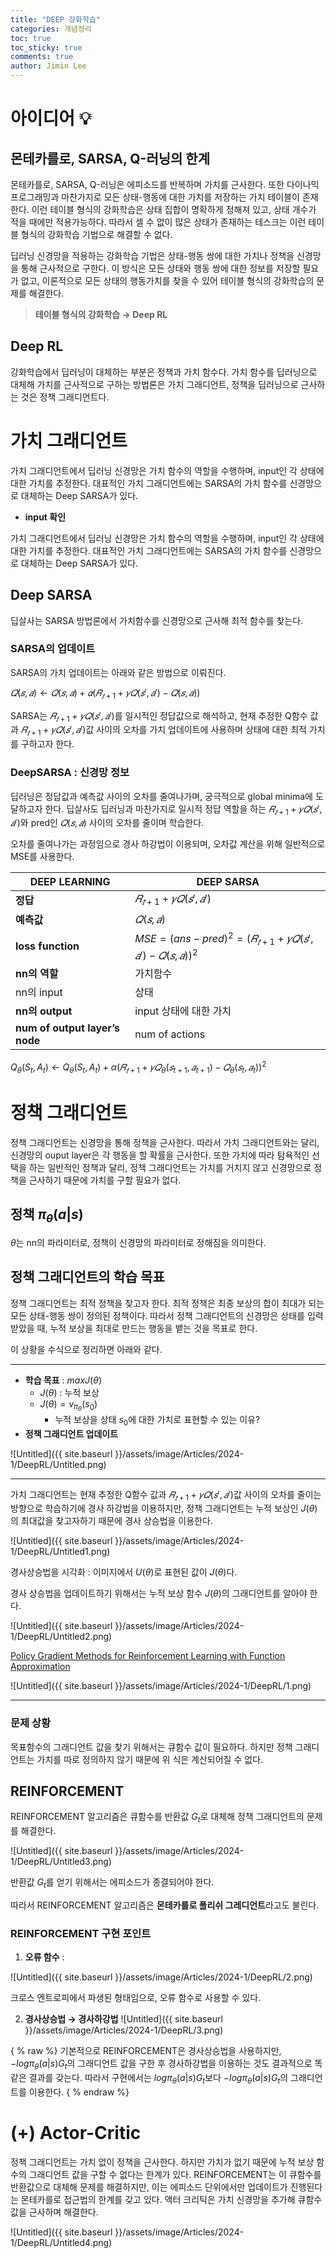 ```yaml
---
title: "DEEP 강화학습"
categories: 개념정리
toc: true
toc_sticky: true
comments: true
author: Jimin Lee
---
```


# 아이디어 💡

## 몬테카를로, SARSA, Q-러닝의 한계

몬테카를로, SARSA, Q-러닝은 에피소드를 반복하며 가치를 근사한다. 또한 다이나믹 프로그래밍과 마찬가지로 모든 상태-행동에 대한 가치를 저장하는 가치 테이블이 존재한다. 이런 테이블 형식의 강화학습은 상태 집합이 명확하게 정해져 있고, 상태 개수가 적을 때에만 적용가능하다. 따라서 셀 수 없이 많은 상태가 존재하는 테스크는 이런 테이블 형식의 강화학습 기법으로 해결할 수 없다. 

딥러닝 신경망을 적용하는 강화학습 기법은 상태-행동 쌍에 대한 가치나 정책을 신경망을 통해 근사적으로 구한다. 이 방식은 모든 상태와 행동 쌍에 대한 정보를 저장할 필요가 없고, 이론적으로 모든 상태의 행동가치를 찾을 수 있어 테이블 형식의 강화학습의 문제를 해결한다. 

> **테이블 형식의 강화학습 → Deep RL**
> 

## Deep RL

강화학습에서 딥러닝이 대체하는 부분은 정책과 가치 함수다. 가치 함수를 딥러닝으로 대체해 가치를 근사적으로 구하는 방법론은 가치 그래디언트,  정책을 딥러닝으로 근사하는 것은 정책 그래디언트다. 

# 가치 그래디언트

가치 그래디언트에서 딥러닝 신경망은 가치 함수의 역할을 수행하며, input인 각 상태에 대한 가치를 추정한다. 대표적인 가치 그래디언트에는 SARSA의 가치 함수를 신경망으로 대체하는 Deep SARSA가 있다. 

- **input 확인**

가치 그래디언트에서 딥러닝 신경망은 가치 함수의 역할을 수행하며, input인 각 상태에 대한 가치를 추정한다. 대표적인 가치 그래디언트에는 SARSA의 가치 함수를 신경망으로 대체하는 Deep SARSA가 있다. 

## Deep SARSA

딥살사는 SARSA 방법론에서 가치함수를 신경망으로 근사해 최적 함수를 찾는다. 

### SARSA의 업데이트

SARSA의 가치 업데이트는 아래와 같은 방법으로 이뤄진다. 

$𝑄(𝑠,𝑎) ← 𝑄(𝑠,𝑎) + 𝛼(𝑅_{𝑡+1} + 𝛾𝑄(𝑠',𝑎') − 𝑄(𝑠,𝑎))$

SARSA는 $𝑅_{𝑡+1} + 𝛾𝑄(𝑠',𝑎')$를 일시적인 정답값으로 해석하고, 현재 추정한 Q함수 값과 $𝑅_{𝑡+1} + 𝛾𝑄(𝑠',𝑎')$값 사이의 오차를 가치 업데이트에 사용하며 상태에 대한 최적 가치를 구하고자 한다. 

### DeepSARSA : 신경망 정보

딥러닝은 정답값과 예측값 사이의 오차를 줄여나가며, 궁극적으로 global minima에 도달하고자 한다. 딥살사도 딥러닝과 마찬가지로 일시적 정답 역할을 하는 $𝑅_{𝑡+1} + 𝛾𝑄(𝑠',𝑎')$와 pred인 $𝑄(𝑠,𝑎)$ 사이의 오차를 줄이며 학습한다. 

오차를 줄여나가는 과정임으로 경사 하강법이 이용되며, 오차값 계산을 위해 일반적으로 MSE를 사용한다. 

| **DEEP LEARNING** | **DEEP SARSA** |
| --- | --- |
| **정답** | $𝑅_{𝑡+1} + 𝛾𝑄(𝑠',𝑎')$ |
| **예측값** | $𝑄(𝑠,𝑎)$ |
| **loss function** | $MSE = (ans - pred)^2 = (𝑅_{𝑡+1} + 𝛾𝑄(𝑠',𝑎') − 𝑄(𝑠,𝑎))^2$ |
| **nn의 역할** | 가치함수  |
| nn의 input | 상태 |
| **nn의 output** | input 상태에 대한 가치  |
| **num of output layer’s node** | num of actions |

$Q_{\theta}(S_t,A_t) ← Q_{\theta}(S_t,A_t)  + \alpha (𝑅_{𝑡+1} + 𝛾𝑄_{\theta}(𝑠_{t+1},𝑎_{t+1}) − 𝑄_{\theta}(𝑠_t,𝑎_t))^2$

# 정책 그래디언트

정책 그래디언트는 신경망을 통해 정책을 근사한다. 따라서 가치 그래디언트와는 달리, 신경망의 ouput layer은 각 행동을 할 확률을 근사한다. 또한 가치에 따라 탐욕적인 선택을 하는 일반적인 정책과 달리, 정책 그래디언트는 가치를 거치지 않고 신경망으로 정책을 근사하기 때문에 가치를 구할 필요가 없다. 

## 정책 $\pi_{\theta}(a|s)$

$\theta$는 nn의 파라미터로, 정책이 신경망의 파라미터로 정해짐을 의미한다. 

## 정책 그래디언트의 학습 목표

정책 그래디언트는 최적 정책을 찾고자 한다. 최적 정책은 최종 보상의 합이 최대가 되는 모든 상태-행동 쌍이 정의된 정책이다. 따라서 정책 그래디언트의 신경망은 상태를 입력받았을 때, 누적 보상을 최대로 만드는 행동을 뱉는 것을 목표로 한다. 

이 상황을 수식으로 정리하면 아래와 같다. 

---

- **학습 목표** : $maxJ(\theta)$
    - $J(\theta)$ : 누적 보상
    - $J(\theta) = v_{\pi_{\theta}}(s_0)$
        - 누적 보상을 상태 $s_0$에 대한 가치로 표현할 수 있는 이유?
- **정책 그래디언트 업데이트**
    
![Untitled]({{ site.baseurl }}/assets/image/Articles/2024-1/DeepRL/Untitled.png)


---

가치 그래디언트는 현재 추정한 Q함수 값과 $𝑅_{𝑡+1} + 𝛾𝑄(𝑠',𝑎')$값 사이의 오차를 줄이는 방향으로 학습하기에 경사 하강법을 이용하지만, 정책 그래디언트는 누적 보상인 $J(\theta)$의 최대값을 찾고자하기 때문에 경사 상승법을 이용한다. 

![Untitled]({{ site.baseurl }}/assets/image/Articles/2024-1/DeepRL/Untitled1.png)

경사상승법을 시각화 : 이미지에서 $U(\theta)$로 표현된 값이 $J(\theta)$다. 

경사 상승법을 업데이트하기 위해서는 누적 보상 함수 $J(\theta)$의 그래디언트를 알아야 한다. 

![Untitled]({{ site.baseurl }}/assets/image/Articles/2024-1/DeepRL/Untitled2.png)  

[Policy Gradient Methods for Reinforcement Learning with Function Approximation](https://proceedings.neurips.cc/paper/1999/file/464d828b85b0bed98e80ade0a5c43b0f-Paper.pdf)

![Untitled]({{ site.baseurl }}/assets/image/Articles/2024-1/DeepRL/1.png)

---

### 문제 상황

목표함수의 그래디언트 값을 찾기 위해서는 큐함수 값이 필요하다. 하지만 정책 그래디언트는 가치를 따로 정의하지 않기 때문에 위 식은 계산되어질 수 없다. 

## REINFORCEMENT

 REINFORCEMENT 알고리즘은 큐함수를 반환값 $G_t$로 대체해 정책 그래디언트의 문제를 해결한다. 

![Untitled]({{ site.baseurl }}/assets/image/Articles/2024-1/DeepRL/Untitled3.png)

반환값 $G_t$를 얻기 위해서는 에피소드가 종결되어야 한다. 

따라서 REINFORCEMENT 알고리즘은 **몬테카를로 폴리쉬 그레디언트**라고도 불린다. 

### REINFORCEMENT 구현 포인트

1. **오류 함수** : 

![Untitled]({{ site.baseurl }}/assets/image/Articles/2024-1/DeepRL/2.png)
    
크로스 엔트로피에서 파생된 형태임으로, 오류 함수로 사용할 수 있다. 
    
2. **경사상승법 → 경사하강법**
![Untitled]({{ site.baseurl }}/assets/image/Articles/2024-1/DeepRL/3.png)
    
{ % raw %}
기본적으로 REINFORCEMENT은 경사상승법을 사용하지만, $-log \pi_{\theta}(a|s)G_t$의 그래디언트 값을 구한 후 경사하강법을 이용하는 것도 결과적으로 똑같은 결과를 갖는다. 따라서 구현에서는 $log \pi_{\theta}(a|s)G_t$보다 $-log \pi_{\theta}(a|s)G_t$의 그래디언트를 이용한다.
{ % endraw %}  

# (+) Actor-Critic

정책 그래디언트는 가치 없이 정책을 근사한다. 하지만 가치가 없기 때문에 누적 보상 함수의 그래디언트 값을 구할 수 없다는 한계가 있다. REINFORCEMENT는 이 큐함수를 반환값으로 대체해 문제를 해결하지만, 이는 에피소드 단위에서만 업데이트가 진행된다는 몬테카를로 접근법의 한계를 갖고 있다. 액터 크리틱은 가치 신경망을 추가해 큐함수 값을 근사하며 해결한다. 

![Untitled]({{ site.baseurl }}/assets/image/Articles/2024-1/DeepRL/Untitled4.png)
